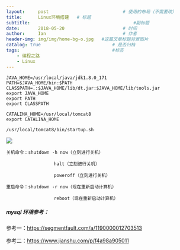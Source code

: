 ```yaml
---
layout:     post             				# 使用的布局（不需要改）
title:      Linux环境搭建   # 标题 
subtitle:    					  				#副标题
date:       2018-05-20  					# 时间
author:     Ian                  			# 作者
header-img: img/img/home-bg-o.jpg	#这篇文章标题背景图片
catalog: true                        	# 是否归档
tags:                              		#标签
    - 编程之路
    - Linux
---
```




```
JAVA_HOME=/usr/local/java/jdk1.8.0_171
PATH=$JAVA_HOME/bin:$PATH
CLASSPATH=.:$JAVA_HOME/lib/dt.jar:$JAVA_HOME/lib/tools.jar        
export JAVA_HOME
export PATH
export CLASSPATH

CATALINA_HOME=/usr/local/tomcat8
export CATALINA_HOME

/usr/local/tomcat8/bin/startup.sh 
```

![](http://uniquezhangqi.oss-cn-shenzhen.aliyuncs.com/blog/2018-05-20-Linux%E7%8E%AF%E5%A2%83%E6%90%AD%E5%BB%BA.png)

```
关机命令：shutdown -h now（立刻进行关机）

                  halt（立刻进行关机）

                  poweroff（立刻进行关机）

重启命令：shutdown -r now（现在重新启动计算机）

                  reboot（现在重新启动计算机）
```

##### mysql 环境参考：

参考一：<https://segmentfault.com/a/1190000012703513>

参考二：<https://www.jianshu.com/p/f4a98a905011>


